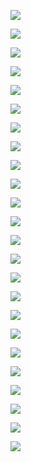 

![](https://gitee.com/hxc8/images7/raw/master/img/202407190800947.jpg)



![](https://gitee.com/hxc8/images7/raw/master/img/202407190800335.jpg)



![](https://gitee.com/hxc8/images7/raw/master/img/202407190800792.jpg)



![](https://gitee.com/hxc8/images7/raw/master/img/202407190800384.jpg)



![](https://gitee.com/hxc8/images7/raw/master/img/202407190800487.jpg)



![](https://gitee.com/hxc8/images7/raw/master/img/202407190800309.jpg)



![](https://gitee.com/hxc8/images7/raw/master/img/202407190800880.jpg)



![](https://gitee.com/hxc8/images7/raw/master/img/202407190800418.jpg)



![](https://gitee.com/hxc8/images7/raw/master/img/202407190801892.jpg)



![](https://gitee.com/hxc8/images7/raw/master/img/202407190801902.jpg)



![](https://gitee.com/hxc8/images7/raw/master/img/202407190801869.jpg)



![](https://gitee.com/hxc8/images7/raw/master/img/202407190801036.jpg)



![](https://gitee.com/hxc8/images7/raw/master/img/202407190801468.jpg)



![](D:/download/youdaonote-pull-master/data/Technology/block%20chain/images/D695C06D3B874CCCB17BA2B41559579Fimage.png)



![](https://gitee.com/hxc8/images7/raw/master/img/202407190801021.jpg)



![](https://gitee.com/hxc8/images7/raw/master/img/202407190801599.jpg)



![](https://gitee.com/hxc8/images7/raw/master/img/202407190801490.jpg)



![](https://gitee.com/hxc8/images7/raw/master/img/202407190801986.jpg)



![](https://gitee.com/hxc8/images7/raw/master/img/202407190801423.jpg)



![](https://gitee.com/hxc8/images7/raw/master/img/202407190801858.jpg)







![](https://gitee.com/hxc8/images7/raw/master/img/202407190801707.jpg)



![](https://gitee.com/hxc8/images7/raw/master/img/202407190801533.jpg)



![](https://gitee.com/hxc8/images7/raw/master/img/202407190801064.jpg)



![](https://gitee.com/hxc8/images7/raw/master/img/202407190801583.jpg)

